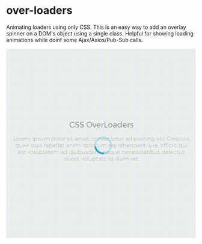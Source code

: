 # over-loaders
Animating loaders using only CSS.
This is an easy way to add an overlay spinner on a DOM's object using a single class. Helpful for showing loading animations while doinf some Ajax/Axios/Pub-Sub calls.

![over-loader example image (thin-spinner)](images/thin-spinner.gif?raw=true "ThinSpinner")